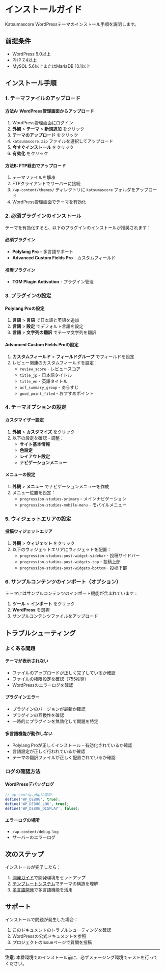 # インストールガイド

Katsumascore WordPressテーマのインストール手順を説明します。

## 前提条件

- WordPress 5.0以上
- PHP 7.4以上
- MySQL 5.6以上またはMariaDB 10.1以上

## インストール手順

### 1. テーマファイルのアップロード

#### 方法A: WordPress管理画面からアップロード
1. WordPress管理画面にログイン
2. **外観** > **テーマ** > **新規追加** をクリック
3. **テーマのアップロード** をクリック
4. `katsumascore.zip` ファイルを選択してアップロード
5. **今すぐインストール** をクリック
6. **有効化** をクリック

#### 方法B: FTP経由でアップロード
1. テーマファイルを解凍
2. FTPクライアントでサーバーに接続
3. `/wp-content/themes/` ディレクトリに `katsumascore` フォルダをアップロード
4. WordPress管理画面でテーマを有効化

### 2. 必須プラグインのインストール

テーマを有効化すると、以下のプラグインのインストールが推奨されます：

#### 必須プラグイン
- **Polylang Pro** - 多言語サポート
- **Advanced Custom Fields Pro** - カスタムフィールド

#### 推奨プラグイン
- **TGM Plugin Activation** - プラグイン管理

### 3. プラグインの設定

#### Polylang Proの設定
1. **言語** > **言語** で日本語と英語を追加
2. **言語** > **設定** でデフォルト言語を設定
3. **言語** > **文字列の翻訳** でテーマ文字列を翻訳

#### Advanced Custom Fields Proの設定
1. **カスタムフィールド** > **フィールドグループ** でフィールドを設定
2. レビュー関連のカスタムフィールドを設定：
   - `review_score` - レビュースコア
   - `title_jp` - 日本語タイトル
   - `title_en` - 英語タイトル
   - `acf_summary_group` - あらすじ
   - `good_point_filed` - おすすめポイント

### 4. テーマオプションの設定

#### カスタマイザー設定
1. **外観** > **カスタマイズ** をクリック
2. 以下の設定を確認・調整：
   - **サイト基本情報**
   - **色設定**
   - **レイアウト設定**
   - **ナビゲーションメニュー**

#### メニューの設定
1. **外観** > **メニュー** でナビゲーションメニューを作成
2. メニュー位置を設定：
   - `progression-studios-primary` - メインナビゲーション
   - `progression-studios-mobile-menu` - モバイルメニュー

### 5. ウィジェットエリアの設定

#### 投稿ウィジェットエリア
1. **外観** > **ウィジェット** をクリック
2. 以下のウィジェットエリアにウィジェットを配置：
   - `progression-studios-post-widget-sidebar` - 投稿サイドバー
   - `progression-studios-post-widgets-top` - 投稿上部
   - `progression-studios-post-widgets-bottom` - 投稿下部

### 6. サンプルコンテンツのインポート（オプション）

テーマにはサンプルコンテンツのインポート機能が含まれています：

1. **ツール** > **インポート** をクリック
2. **WordPress** を選択
3. サンプルコンテンツファイルをアップロード

## トラブルシューティング

### よくある問題

#### テーマが表示されない
- ファイルのアップロードが正しく完了しているか確認
- ファイルの権限設定を確認（755推奨）
- WordPressのエラーログを確認

#### プラグインエラー
- プラグインのバージョンが最新か確認
- プラグインの互換性を確認
- 一時的にプラグインを無効化して問題を特定

#### 多言語機能が動作しない
- Polylang Proが正しくインストール・有効化されているか確認
- 言語設定が正しく行われているか確認
- テーマの翻訳ファイルが正しく配置されているか確認

### ログの確認方法

#### WordPressデバッグログ
```php
// wp-config.phpに追加
define('WP_DEBUG', true);
define('WP_DEBUG_LOG', true);
define('WP_DEBUG_DISPLAY', false);
```

#### エラーログの場所
- `/wp-content/debug.log`
- サーバーのエラーログ

## 次のステップ

インストールが完了したら：

1. [開発ガイド](development.md)で開発環境をセットアップ
2. [テンプレートシステム](template-system.md)でテーマの構造を理解
3. [多言語開発](multilingual.md)で多言語機能を活用

## サポート

インストールで問題が発生した場合：

1. このドキュメントのトラブルシューティングを確認
2. WordPressの公式ドキュメントを参照
3. プロジェクトのIssueページで質問を投稿

---

**注意**: 本番環境でのインストール前に、必ずステージング環境でテストを行ってください。
